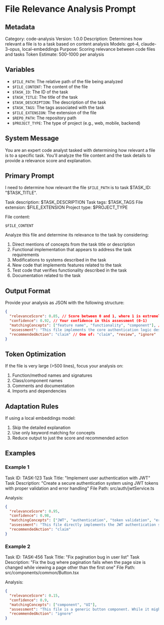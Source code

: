 # File Relevance Analysis Prompt

## Metadata
Category: code-analysis
Version: 1.0.0
Description: Determines how relevant a file is to a task based on content analysis
Models: gpt-4, claude-3-opus, local-embeddings
Purpose: Scoring relevance between code files and tasks
Token Estimate: 500-1000 per analysis

## Variables
- `$FILE_PATH`: The relative path of the file being analyzed
- `$FILE_CONTENT`: The content of the file
- `$TASK_ID`: The ID of the task
- `$TASK_TITLE`: The title of the task
- `$TASK_DESCRIPTION`: The description of the task
- `$TASK_TAGS`: The tags associated with the task
- `$FILE_EXTENSION`: The extension of the file
- `$REPO_PATH`: The repository path
- `$PROJECT_TYPE`: The type of project (e.g., web, mobile, backend)

## System Message
You are an expert code analyst tasked with determining how relevant a file is to a specific task. You'll analyze the file content and the task details to provide a relevance score and explanation.

## Primary Prompt
I need to determine how relevant the file `$FILE_PATH` is to task $TASK_ID: "$TASK_TITLE".

Task description: $TASK_DESCRIPTION
Task tags: $TASK_TAGS
File extension: $FILE_EXTENSION
Project type: $PROJECT_TYPE

File content:
```$FILE_EXTENSION
$FILE_CONTENT
```

Analyze this file and determine its relevance to the task by considering:
1. Direct mentions of concepts from the task title or description
2. Functional implementation that appears to address the task requirements
3. Modifications to systems described in the task
4. New code that implements features related to the task
5. Test code that verifies functionality described in the task
6. Documentation related to the task

## Output Format

Provide your analysis as JSON with the following structure:
```json
{
  "relevanceScore": 0.85, // Score between 0 and 1, where 1 is extremely relevant
  "confidence": 0.92, // Your confidence in this assessment (0-1)
  "matchingConcepts": ["feature name", "functionality", "component"], // Key concepts that match between task and file
  "assessment": "This file implements the core authentication logic described in the task...", // Brief explanation of your assessment
  "recommendedAction": "claim" // One of: "claim", "review", "ignore"
}
```

## Token Optimization
If the file is very large (>500 lines), focus your analysis on:
1. Function/method names and signatures
2. Class/component names
3. Comments and documentation
4. Imports and dependencies

## Adaptation Rules
If using a local embeddings model:
1. Skip the detailed explanation
2. Use only keyword matching for concepts
3. Reduce output to just the score and recommended action

## Examples

### Example 1
Task ID: TASK-123
Task Title: "Implement user authentication with JWT"
Task Description: "Create a secure authentication system using JWT tokens with proper validation and error handling"
File Path: src/auth/jwtService.ts

Analysis:
```json
{
  "relevanceScore": 0.95,
  "confidence": 0.98,
  "matchingConcepts": ["JWT", "authentication", "token validation", "error handling"],
  "assessment": "This file directly implements the JWT authentication service described in the task. It contains token generation, validation, and proper error handling as specified in the task description.",
  "recommendedAction": "claim"
}
```

### Example 2
Task ID: TASK-456
Task Title: "Fix pagination bug in user list"
Task Description: "Fix the bug where pagination fails when the page size is changed while viewing a page other than the first one"
File Path: src/components/common/Button.tsx

Analysis:
```json
{
  "relevanceScore": 0.15,
  "confidence": 0.9,
  "matchingConcepts": ["component", "UI"],
  "assessment": "This file is a generic button component. While it might be used in the user list, it doesn't directly relate to the pagination bug described in the task.",
  "recommendedAction": "ignore"
}
```